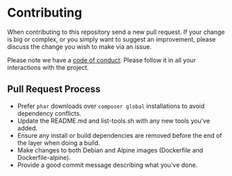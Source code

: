 # Contributing

When contributing to this repository send a new pull request.
If your change is big or complex, or you simply want to suggest an improvement,
please discuss the change you wish to make via an issue.

Please note we have a [code of conduct](CODE_OF_CONDUCT.md). Please follow it in all your interactions with the project.

## Pull Request Process

* Prefer `phar` downloads over `composer global` installations to avoid dependency conflicts.
* Update the README.md and list-tools.sh with any new tools you've added.
* Ensure any install or build dependencies are removed before the end of the layer when doing a build.
* Make changes to both Debian and Alpine images (Dockerfile and Dockerfile-alpine).
* Provide a good commit message describing what you've done.

